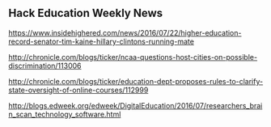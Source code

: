 ## Hack Education Weekly News

https://www.insidehighered.com/news/2016/07/22/higher-education-record-senator-tim-kaine-hillary-clintons-running-mate

http://chronicle.com/blogs/ticker/ncaa-questions-host-cities-on-possible-discrimination/113006

http://chronicle.com/blogs/ticker/education-dept-proposes-rules-to-clarify-state-oversight-of-online-courses/112999

http://blogs.edweek.org/edweek/DigitalEducation/2016/07/researchers_brain_scan_technology_software.html
